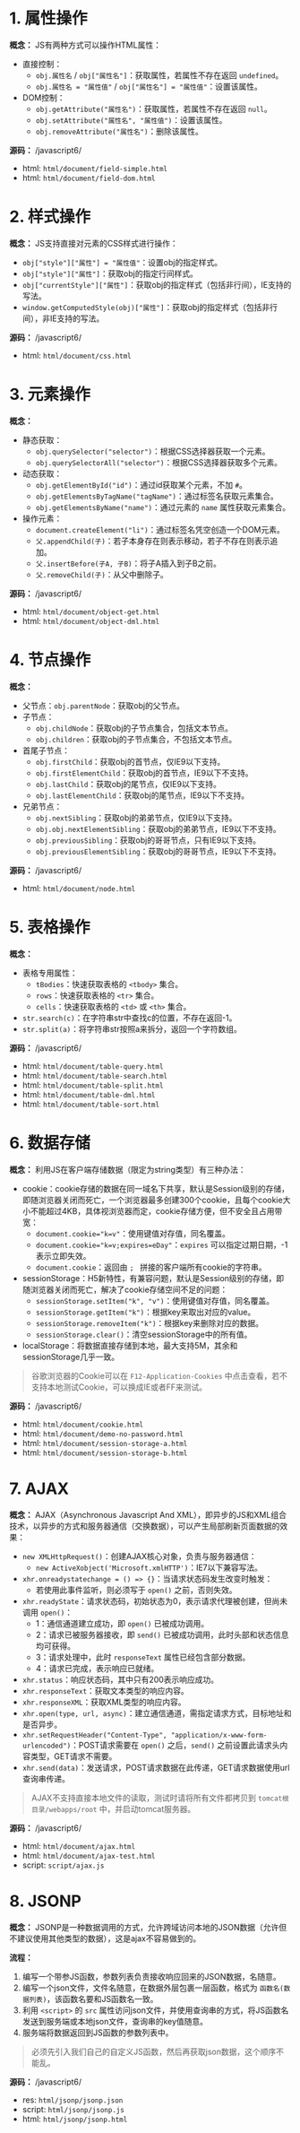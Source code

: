# 1. 属性操作

**概念：** JS有两种方式可以操作HTML属性：
- 直接控制：
    - `obj.属性名` / `obj["属性名"]`：获取属性，若属性不存在返回 `undefined`。
    - `obj.属性名 = "属性值"` / `obj["属性名"] = "属性值"`：设置该属性。
- DOM控制：
    - `obj.getAttribute("属性名")`：获取属性，若属性不存在返回 `null`。
    - `obj.setAttribute("属性名", "属性值")`：设置该属性。
    - `obj.removeAttribute("属性名")`：删除该属性。

**源码：** /javascript6/
- html: `html/document/field-simple.html`
- html: `html/document/field-dom.html`

# 2. 样式操作

**概念：** JS支持直接对元素的CSS样式进行操作：
- `obj["style"]["属性"] = "属性值"`：设置obj的指定样式。
- `obj["style"]["属性"]`：获取obj的指定行间样式。
- `obj["currentStyle"]["属性"]`：获取obj的指定样式（包括非行间），IE支持的写法。
- `window.getComputedStyle(obj)["属性"]`：获取obj的指定样式（包括非行间），非IE支持的写法。

**源码：** /javascript6/
- html: `html/document/css.html`

# 3. 元素操作
 
**概念：**
- 静态获取：
    - `obj.querySelector("selector")`：根据CSS选择器获取一个元素。
    - `obj.querySelectorAll("selector")`：根据CSS选择器获取多个元素。
- 动态获取：
    - `obj.getElementById("id")`：通过id获取某个元素，不加 `#`。
    - `obj.getElementsByTagName("tagName")`：通过标签名获取元素集合。
    - `obj.getElementsByName("name")`：通过元素的 `name` 属性获取元素集合。
- 操作元素：
    - `document.createElement("li")`：通过标签名凭空创造一个DOM元素。
    - `父.appendChild(子)`：若子本身存在则表示移动，若子不存在则表示追加。
    - `父.insertBefore(子A, 子B)`：将子A插入到子B之前。
    - `父.removeChild(子)`：从父中删除子。
 
**源码：** /javascript6/
- html: `html/document/object-get.html`
- html: `html/document/object-dml.html`

# 4. 节点操作

**概念：**
- 父节点：`obj.parentNode`：获取obj的父节点。
- 子节点：
    - `obj.childNode`：获取obj的子节点集合，包括文本节点。
    - `obj.children`：获取obj的子节点集合，不包括文本节点。
- 首尾子节点：
    - `obj.firstChild`：获取obj的首节点，仅IE9以下支持。 
    - `obj.firstElementChild`：获取obj的首节点，IE9以下不支持。 
    - `obj.lastChild`：获取obj的尾节点，仅IE9以下支持。 
    - `obj.lastElementChild`：获取obj的尾节点，IE9以下不支持。
- 兄弟节点：
    - `obj.nextSibling`：获取obj的弟弟节点，仅IE9以下支持。 
    - `obj.obj.nextElementSibling`：获取obj的弟弟节点，IE9以下不支持。  
    - `obj.previousSibling`：获取obj的哥哥节点，只有IE9以下支持。 
    - `obj.previousElementSibling`：获取obj的哥哥节点，IE9以下不支持。

**源码：** /javascript6/
- html: `html/document/node.html`

# 5. 表格操作

**概念：**
- 表格专用属性：
    - `tBodies`：快速获取表格的 `<tbody>` 集合。
    - `rows`：快速获取表格的 `<tr>` 集合。
    - `cells`：快速获取表格的 `<td>` 或 `<th>` 集合。
- `str.search(c)`：在字符串str中查找c的位置，不存在返回-1。
- `str.split(a)`：将字符串str按照a来拆分，返回一个字符数组。 

**源码：** /javascript6/
- html: `html/document/table-query.html`
- html: `html/document/table-search.html`
- html: `html/document/table-split.html`
- html: `html/document/table-dml.html`
- html: `html/document/table-sort.html`

# 6. 数据存储

**概念：** 利用JS在客户端存储数据（限定为string类型）有三种办法：
- cookie：cookie存储的数据在同一域名下共享，默认是Session级别的存储，即随浏览器关闭而死亡，一个浏览器最多创建300个cookie，且每个cookie大小不能超过4KB，具体视浏览器而定，cookie存储方便，但不安全且占用带宽：
    - `document.cookie="k=v"`：使用键值对存值，同名覆盖。
    - `document.cookie="k=v;expires=eDay"`：`expires` 可以指定过期日期，-1表示立即失效。
    - `document.cookie`：返回由 `; ` 拼接的客户端所有cookie的字符串。
- sessionStorage：H5新特性，有兼容问题，默认是Session级别的存储，即随浏览器关闭而死亡，解决了cookie存储空间不足的问题：
    - `sessionStorage.setItem("k", "v")`：使用键值对存值，同名覆盖。
    - `sessionStorage.getItem("k")`：根据key来取出对应的value。
    - `sessionStorage.removeItem("k")`：根据key来删除对应的数据。
    - `sessionStorage.clear()`：清空sessionStorage中的所有值。 
- localStorage：将数据直接存储到本地，最大支持5M，其余和sessionStorage几乎一致。

> 谷歌浏览器的Cookie可以在 `F12-Application-Cookies` 中点击查看，若不支持本地测试Cookie，可以换成IE或者FF来测试。

**源码：** /javascript6/
- html: `html/document/cookie.html`
- html: `html/document/demo-no-password.html`
- html: `html/document/session-storage-a.html`
- html: `html/document/session-storage-b.html`

# 7. AJAX

**概念：** AJAX（Asynchronous Javascript And XML），即异步的JS和XML组合技术，以异步的方式和服务器通信（交换数据），可以产生局部刷新页面数据的效果：
- `new XMLHttpRequest()`：创建AJAX核心对象，负责与服务器通信：
    - `new ActiveXobject('Microsoft.xmlHTTP')`：IE7以下兼容写法。
- `xhr.onreadystatechange = () => {}`：当请求状态码发生改变时触发：
    - 若使用此事件监听，则必须写于 `open()` 之前，否则失效。
- `xhr.readyState`：请求状态码，初始状态为0，表示请求代理被创建，但尚未调用 `open()`：
    - 1：通信通道建立成功，即 `open()` 已被成功调用。
    - 2：请求已被服务器接收，即 `send()` 已被成功调用，此时头部和状态信息均可获得。
    - 3：请求处理中，此时 `responseText` 属性已经包含部分数据。
    - 4：请求已完成，表示响应已就绪。
- `xhr.status`：响应状态码，其中只有200表示响应成功。
- `xhr.responseText`：获取文本类型的响应内容。
- `xhr.responseXML`：获取XML类型的响应内容。
- `xhr.open(type, url, async)`：建立通信通道，需指定请求方式，目标地址和是否异步。
- `xhr.setRequestHeader("Content-Type", "application/x-www-form-urlencoded")`：POST请求需要在 `open()` 之后，`send()` 之前设置此请求头内容类型，GET请求不需要。
- `xhr.send(data)`：发送请求，POST请求数据在此传递，GET请求数据使用url查询串传递。

> AJAX不支持直接本地文件的读取，测试时请将所有文件都拷贝到 `tomcat根目录/webapps/root` 中，并启动tomcat服务器。

**源码：** /javascript6/
- html: `html/document/ajax.html`
- html: `html/document/ajax-test.html`
- script: `script/ajax.js`

# 8. JSONP

**概念：** JSONP是一种数据调用的方式，允许跨域访问本地的JSON数据（允许但不建议使用其他类型的数据），这是ajax不容易做到的。

**流程：**
1. 编写一个带参JS函数，参数列表负责接收响应回来的JSON数据，名随意。
2. 编写一个json文件，文件名随意，在数据外层包裹一层函数，格式为 `函数名(数据列表)`，该函数名要和JS函数名一致。
3. 利用 `<script>` 的 `src` 属性访问json文件，并使用查询串的方式，将JS函数名发送到服务端或本地json文件，查询串的key值随意。
4. 服务端将数据返回到JS函数的参数列表中。

> 必须先引入我们自己的自定义JS函数，然后再获取json数据，这个顺序不能乱。

**源码：** /javascript6/
- res: `html/jsonp/jsonp.json`
- script: `html/jsonp/jsonp.js`
- html: `html/jsonp/jsonp.html`